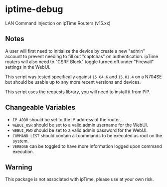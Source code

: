 # iptime-debug

LAN Command Injection on ipTime Routers (v15.xx)

## Notes

A user will first need to initialize the device by create a new "admin" account to prevent needing to fill out "captchas" on authentication. ipTime routers will also need to "CSRF Block" toggle turned off under "Firewall" settings in the WebUI.

This script was tested specifically against `15.04.6` and `15.01.4` on a N704SE but should be usable up to any more recent versions and devices.

This script uses the requests library, you will need to install it from PiP.

## Changeable Variables

- `IP_ADDR` should be set to the IP address of the router.
- `WEBUI_USR` should be set to a valid admin username for the WebUI.
- `WEBUI_PWD` should be set to a valid admin password for the WebUI.
- `COMMAND_LIST` should contain all commands to be executed as root on the system.
- `VERBOSE` can be toggled to have more information logged upon command execution.

## Warning

This package is not associated with ipTime, please use at your own risk.
